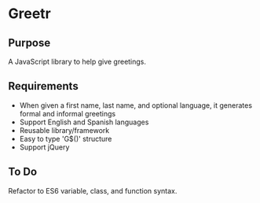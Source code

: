 # Greetr

## Purpose
A JavaScript library to help give greetings.

## Requirements
* When given a first name, last name, and optional language, it generates formal and informal greetings
* Support English and Spanish languages
* Reusable library/framework
* Easy to type 'G$()' structure
* Support jQuery

## To Do
Refactor to ES6 variable, class, and function syntax.